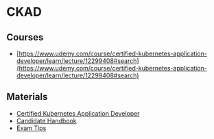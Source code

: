 # CKAD 
## Courses
* [https://www.udemy.com/course/certified-kubernetes-application-developer/learn/lecture/12299408#search](https://www.udemy.com/course/certified-kubernetes-application-developer/learn/lecture/12299408#search)
## Materials
* [Certified Kubernetes Application Developer](https://www.cncf.io/certification/ckad/)
* [Candidate Handbook](https://www.cncf.io/certification/candidate-handbook)
* [Exam Tips](https://docs.linuxfoundation.org/tc-docs/certification/tips-cka-and-ckad)